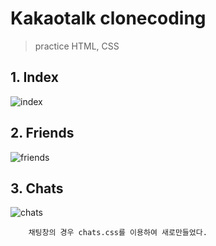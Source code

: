 # Kakaotalk clonecoding

> practice HTML, CSS

## 1. Index

![index](https://user-images.githubusercontent.com/74194550/122682664-d4c96480-d235-11eb-9a4b-54590908b629.png)

## 2. Friends

![friends](https://user-images.githubusercontent.com/74194550/122682674-e4e14400-d235-11eb-9d52-29cfd943d636.png)


## 3. Chats 

![chats](https://user-images.githubusercontent.com/74194550/122719026-9c16a300-d2a8-11eb-83ba-2e0303765833.png)

``` nav-bar의 아이콘만 변경하고 status-bar, menu-bar, nav-bar를 재사용하였다.
    채팅창의 경우 chats.css를 이용하여 새로만들었다.
```
